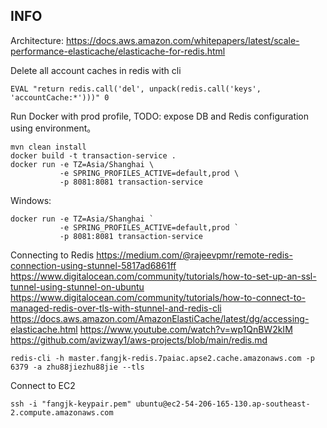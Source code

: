 ## INFO
Architecture:
https://docs.aws.amazon.com/whitepapers/latest/scale-performance-elasticache/elasticache-for-redis.html

Delete all account caches in redis with cli 
```
EVAL "return redis.call('del', unpack(redis.call('keys', 'accountCache:*')))" 0
```
Run Docker with prod profile, TODO: expose DB and Redis configuration using environment。
```
mvn clean install
docker build -t transaction-service .
docker run -e TZ=Asia/Shanghai \
           -e SPRING_PROFILES_ACTIVE=default,prod \
           -p 8081:8081 transaction-service
```
Windows:
```
docker run -e TZ=Asia/Shanghai `
           -e SPRING_PROFILES_ACTIVE=default,prod `
           -p 8081:8081 transaction-service
```

Connecting to Redis
https://medium.com/@rajeevpmr/remote-redis-connection-using-stunnel-5817ad6861ff
https://www.digitalocean.com/community/tutorials/how-to-set-up-an-ssl-tunnel-using-stunnel-on-ubuntu
https://www.digitalocean.com/community/tutorials/how-to-connect-to-managed-redis-over-tls-with-stunnel-and-redis-cli
https://docs.aws.amazon.com/AmazonElastiCache/latest/dg/accessing-elasticache.html
https://www.youtube.com/watch?v=wp1QnBW2kIM
https://github.com/avizway1/aws-projects/blob/main/redis.md
```
redis-cli -h master.fangjk-redis.7paiac.apse2.cache.amazonaws.com -p 6379 -a zhu88jiezhu88jie --tls
```

Connect to EC2
```
ssh -i "fangjk-keypair.pem" ubuntu@ec2-54-206-165-130.ap-southeast-2.compute.amazonaws.com
```
